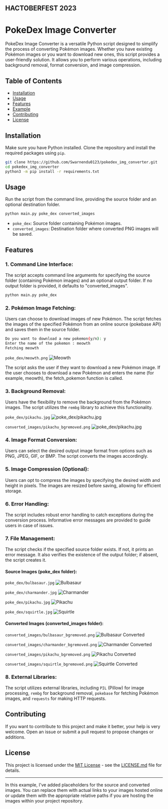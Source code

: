 ## HACTOBERFEST 2023

# PokeDex Image Converter

PokeDex Image Converter is a versatile Python script designed to simplify the process of converting Pokémon images. Whether you have existing Pokémon images or you want to download new ones, this script provides a user-friendly solution. It allows you to perform various operations, including background removal, format conversion, and image compression.


## Table of Contents

- [Installation](#installation)
- [Usage](#usage)
- [Features](#features)
- [Example](#example)
- [Contributing](#contributing)
- [License](#license)

## Installation

Make sure you have Python installed. Clone the repository and install the required packages using `pip`.

```bash
git clone https://github.com/Swarnendu0123/pokedex_img_converter.git
cd pokedex_img_converter
python3 -m pip install -r requirements.txt
```

## Usage

Run the script from the command line, providing the source folder and an optional destination folder.

```bash
python main.py poke_dex converted_images
```

- `poke_dex`: Source folder containing Pokémon images.
- `converted_images`: Destination folder where converted PNG images will be saved.

## Features

### 1. **Command Line Interface:**
The script accepts command line arguments for specifying the source folder (containing Pokémon images) and an optional output folder. If no output folder is provided, it defaults to "converted_images".

```bash
python main.py poke_dex
```

### 2. **Pokémon Image Fetching:**
 Users can choose to download images of new Pokémon. The script fetches the images of the specified Pokémon from an online source (pokebase API) and saves them in the source folder.

```bash
Do you want to download a new pokemon(y/n): y
Enter the name of the pokemon : meowth
Fetching meowth
```

`poke_dex/meowth.png`
![Meowth](poke_dex/meowth.png)
    
The script asks the user if they want to download a new Pokémon image. If the user chooses to download a new Pokémon and enters the name (for example, meowth), the fetch_pokemon function is called.

### 3. **Background Removal:**
 Users have the flexibility to remove the background from the Pokémon images. The script utilizes the `rembg` library to achieve this functionality.

 `poke_dex/pikachu.jpg`
![poke_dex/pikachu.jpg](poke_dex/pikachu.jpg)

`converted_images/pikachu_bgremoved.png`
![poke_dex/pikachu.jpg](converted_images/pikachu_bgremoved.png)

### 4. **Image Format Conversion:**
 Users can select the desired output image format from options such as PNG, JPEG, GIF, or BMP. The script converts the images accordingly.

### 5. **Image Compression (Optional):**
 Users can opt to compress the images by specifying the desired width and height in pixels. The images are resized before saving, allowing for efficient storage.

### 6. **Error Handling:**
 The script includes robust error handling to catch exceptions during the conversion process. Informative error messages are provided to guide users in case of issues.

### 7. **File Management:**
  The script checks if the specified source folder exists. If not, it prints an error message. It also verifies the existence of the output folder; if absent, the script creates it.


#### Source Images (poke_dex folder):

`poke_dex/bulbasaur.jpg`
![Bulbasaur](poke_dex/bulbasaur.jpg)

`poke_dex/charmander.jpg`
![Charmander](poke_dex/charmander.jpg)

`poke_dex/pikachu.jpg`
![Pikachu](poke_dex/pikachu.jpg)

`poke_dex/squirtle.jpg`
![Squirtle](poke_dex/squirtle.jpg)

#### Converted Images (converted_images folder):

`converted_images/bulbasaur_bgremoved.png`
![Bulbasaur Converted](converted_images/bulbasaur_bgremoved.png)

`converted_images/charmander_bgremoved.png`
![Charmander Converted](converted_images/charmander_bgremoved.png)

`converted_images/pikachu_bgremoved.png`
![Pikachu Converted](converted_images/pikachu_bgremoved.png)

`converted_images/squirtle_bgremoved.png`
![Squirtle Converted](converted_images/squirtle_bgremoved.png)

### 8. **External Libraries:**
 The script utilizes external libraries, including `PIL` (Pillow) for image processing, `rembg` for background removal, `pokebase` for fetching Pokémon images, and `requests` for making HTTP requests.

## Contributing

If you want to contribute to this project and make it better, your help is very welcome. Open an issue or submit a pull request to propose changes or additions.

## License

This project is licensed under the [MIT License](LICENSE.md) - see the [LICENSE.md](LICENSE.md) file for details.

---

In this example, I've added placeholders for the source and converted images. You can replace them with actual links to your images hosted online or update them with the appropriate relative paths if you are hosting the images within your project repository.
